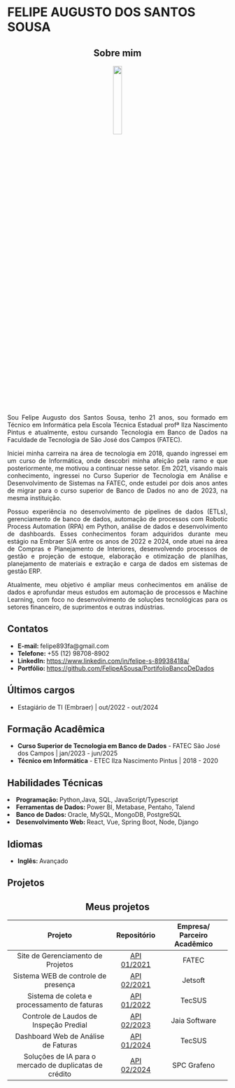 # FELIPE AUGUSTO DOS SANTOS SOUSA

<h2 align="center"> Sobre mim </h2>
<p align="center"><img src="https://github.com/FelipeASousa/PortifolioBancoDeDados/blob/main/files/profile_photo.jfif" width="20%"></p>
<p align="justify"> Sou Felipe Augusto dos Santos Sousa, tenho 21 anos, sou formado em Técnico em Informática pela Escola Técnica Estadual profª Ilza Nascimento Pintus e atualmente, estou cursando Tecnologia em Banco de Dados na Faculdade de Tecnologia de São José dos Campos (FATEC).
</p>
<p align="justify">
   Iniciei minha carreira na área de tecnologia em 2018, quando ingressei em um curso de Informática, onde descobri minha afeição pela ramo e que posteriormente, me motivou a continuar nesse setor. Em 2021, visando mais conhecimento, ingressei no Curso Superior de Tecnologia em Análise e Desenvolvimento de Sistemas na FATEC, onde estudei por dois anos antes de migrar para o curso superior de Banco de Dados no ano de 2023, na mesma instituição.
</p>
<p align="justify">
   Possuo experiência no desenvolvimento de pipelines de dados (ETLs), gerenciamento de banco de dados, automação de processos com Robotic Process Automation (RPA) em Python, análise de dados e desenvolvimento de dashboards. Esses conhecimentos foram adquiridos durante meu estágio na Embraer S/A entre os anos de 2022 e 2024, onde atuei na área de Compras e Planejamento de Interiores, desenvolvendo processos de gestão e projeção de estoque, elaboração e otimização de planilhas, planejamento de materiais e extração e carga de dados em sistemas de gestão ERP.
</p>
<p align="justify">
Atualmente, meu objetivo é ampliar meus conhecimentos em análise de dados e aprofundar meus estudos em automação de processos e Machine Learning, com foco no desenvolvimento de soluções tecnológicas para os setores financeiro, de suprimentos e outras indústrias.
</p>

<h2>Contatos</h2>
<ul>
   <li><strong>E-mail: </strong>felipe893fa@gmail.com</li>
   <li><strong>Telefone: </strong>+55 (12) 98708-8902</li>
   <li><strong>LinkedIn: </strong><a href="https://www.linkedin.com/in/felipe-s-89938418a/">https://www.linkedin.com/in/felipe-s-89938418a/</a></li>
   <li><strong>Portfólio: </strong><a href="https://github.com/FelipeASousa/PortifolioBancoDeDados">https://github.com/FelipeASousa/PortifolioBancoDeDados</a></li>
</ul>
<h2>Últimos cargos</h2>
<ul>
   <li>Estagiário de TI (Embraer) | out/2022 - out/2024</li>
</ul>
<h2>Formação Acadêmica</h2>
<ul>
   <li><strong>Curso Superior de Tecnologia em Banco de Dados</strong> - FATEC São José dos Campos | jan/2023 - jun/2025</li>
   <li><strong>Técnico em Informática</strong> - ETEC Ilza Nascimento Pintus | 2018 - 2020</li>
</ul>
<h2>Habilidades Técnicas</h2>
<li><strong>Programação: </strong>Python,Java, SQL, JavaScript/Typescript</li>
<li><strong>Ferramentas de Dados: </strong>Power BI, Metabase, Pentaho, Talend</li>
<li><strong>Banco de Dados: </strong>Oracle, MySQL, MongoDB, PostgreSQL</li>
<li><strong>Desenvolvimento Web: </strong> React, Vue, Spring Boot, Node, Django</li>

<h2>Idiomas</h2>
<ul>
   <li><strong>Inglês: </strong>Avançado</li>
</ul>

<h2>Projetos</h2>

<h2 align="center"> Meus projetos </h2>
<table align="center">
    <thead>
        <tr>
        <th>Projeto</th>
        <th>Repositório </th>
        <th>Empresa/ Parceiro Acadêmico</th>
        </tr>
    </thead>
    <tbody>
        <tr align="center">
            <td>Site de Gerenciamento de Projetos</td>
            <td><a href="https://github.com/UniversalDevs/Projeto_API_VoMariaFelix">API 01/2021</a></td>
            <td>FATEC</td>
        </tr>
        <tr align="center">
           <td>Sistema WEB de controle de presença</td>
            <td><a href="https://github.com/gbrramos/API_ADS_2021_2"> API 02/2021</a></td>
            <td>Jetsoft</td>
        </tr>
        <tr align="center">
           <td>Sistema de coleta e processamento de faturas</td>
            <td><a href="https://github.com/UniversalDevs/Projeto_API_TecSus">API 01/2022</a></td>
            <td>TecSUS</td>
        </tr>
        <tr align="center">
           <td>Controle de Laudos de Inspeção Predial</td>
            <td><a href="https://github.com/Great-Pretender/GreatPretender-API">API 02/2023</a></td>
            <td>Jaia Software</td>
        </tr>
        <tr align="center">
           <td>Dashboard Web de Análise de Faturas </td>
            <td><a href="https://github.com/quarks-team/Projeto-Integrador-TecSUS">API 01/2024</a></td>
            <td>TecSUS</td>
        </tr>
        <tr align="center">
           <td>Soluções de IA para o mercado de duplicatas de crédito</td>
            <td><a href="https://github.com/quarks-team/Projeto-Integrador-SPCGrafeno">API 02/2024</a></td>
            <td>SPC Grafeno</td>
        </tr>
    </tbody>
</table>

